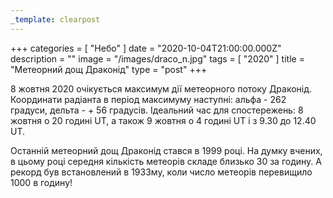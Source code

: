 ```yaml
---
_template: clearpost
---
```



+++
categories = [ "Небо" ]
date = "2020-10-04T21:00:00.000Z"
description = ""
image = "/images/draco_n.jpg"
tags = [ "2020" ]
title = "Метеорний дощ Драконід"
type = "post"
+++


8 жовтня 2020 очікується максимум дії метеорного потоку Драконід. Координати радіанта в період максимуму наступні: альфа - 262 градуси, дельта - + 56 градусів. Ідеальний час для спостережень: 8 жовтня о 20 годині UT, а також 9 жовтня о 4 годині UT і з 9.30 до 12.40 UT.  
  
Останній метеорний дощ Драконід стався в 1999 році. На думку вчених, в цьому році середня кількість метеорів складе близько 30 за годину. А рекорд був встановлений в 1933му, коли число метеорів перевищило 1000 в годину!

